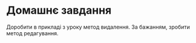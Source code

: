 # Домашнє завдання

Доробити в прикладі з уроку метод видалення. За бажанням, зробити метод редагування.
